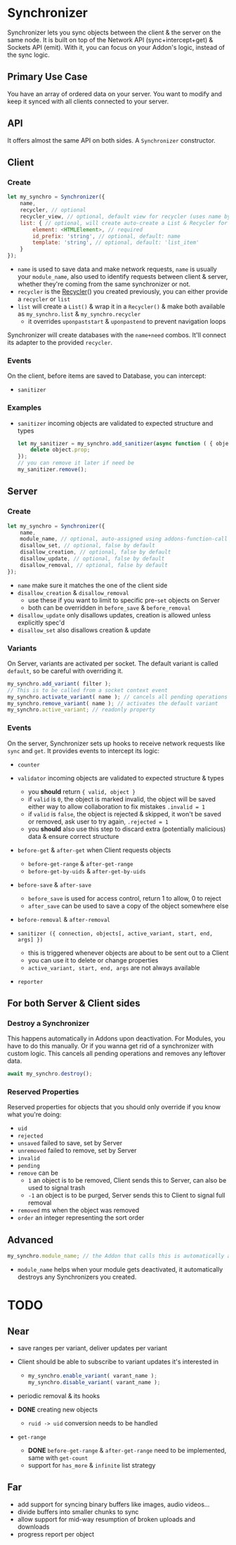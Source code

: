 # Synchronizer

Synchronizer lets you sync objects between the client & the server on the same node.
It is built on top of the Network API (sync+intercept+get) & Sockets API (emit). With it, you can focus on your Addon's logic, instead of the sync logic.

## Primary Use Case

You have an array of ordered data on your server. You want to modify and keep it synced with all clients connected to your server.

## API

It offers almost the same API on both sides. A `Synchronizer` constructor.

## Client

### Create

```js
let my_synchro = Synchronizer({
    name,
    recycler, // optional
    recycler_view, // optional, default view for recycler (uses name by default)
    list: { // optional, will create auto-create a List & Recycler for you
        element: <HTMLElement>, // required
        id_prefix: 'string', // optional, default: name
        template: 'string', // optional, default: 'list_item'
    }
});
```

* `name` is used to save data and make network requests, `name` is usually your `module_name`, also used to identify requests between client & server, whether they're coming from the same synchronizer or not.
* `recycler` is the [Recycler](./Recycler.md)() you created previously, you can either provide a `recycler` or `list`
* `list` will create a `List()` & wrap it in a `Recycler()` & make both available as `my_synchro.list` & `my_synchro.recycler`
  * it overrides `uponpaststart` & `uponpastend` to prevent navigation loops


Synchronizer will create databases with the `name+need` combos. It'll connect its adapter to the provided `recycler`.

### Events

On the client, before items are saved to Database, you can intercept:

* `sanitizer`

### Examples

* `sanitizer` incoming objects are validated to expected structure and types

	```js
	let my_sanitizer = my_synchro.add_sanitizer(async function ( { object } ) {
	    delete object.prop;
	});
	// you can remove it later if need be
	my_sanitizer.remove();
	```


## Server

### Create

```js
let my_synchro = Synchronizer({
    name,
    module_name, // optional, auto-assigned using addons-function-call
    disallow_set, // optional, false by default
    disallow_creation, // optional, false by default
    disallow_update, // optional, false by default
    disallow_removal, // optional, false by default
});
```

* `name` make sure it matches the one of the client side
* `disallow_creation` & `disallow_removal`
  * use these if you want to limit to specific pre-`set` objects on Server
  * both can be overridden in `before_save` & `before_removal`
* `disallow_update` only disallows updates, creation is allowed unless explicitly spec'd
* `disallow_set` also disallows creation & update


### Variants

On Server, variants are activated per socket. The default variant is called `default`, so be careful with overriding it.

```js
my_synchro.add_variant( filter );
// This is to be called from a socket context event
my_synchro.activate_variant( name ); // cancels all pending operations
my_synchro.remove_variant( name ); // activates the default variant
my_synchro.active_variant; // readonly property
```



### Events

On the server, Synchronizer sets up hooks to receive network requests like `sync` and `get`.
It provides events to intercept its logic:

* `counter`
* `validator` incoming objects are validated to expected structure & types
  * you **should** return `{ valid, object }`
  * if `valid` is `0`, the object is marked invalid, the object will be saved either way to allow collaboration to fix mistakes `.invalid = 1`
  * if `valid` is `false`, the object is rejected & skipped, it won't be saved or removed, ask user to try again, `.rejected = 1`
  * you **should** also use this step to discard extra (potentially malicious) data & ensure correct structure
  
* `before-get` & `after-get` when Client requests objects
  * `before-get-range` & `after-get-range`
  * `before-get-by-uids` & `after-get-by-uids`

* `before-save` & `after-save`
  * `before_save` is used for access control, return 1 to allow, 0 to reject
  * `after_save` can be used to save a copy of the object somewhere else
* `before-removal` & `after-removal`
* `sanitizer ({ connection, objects[, active_variant, start, end, args] })`
  * this is triggered whenever objects are about to be sent out to a Client
  * you can use it to delete or change properties
  * `active_variant, start, end, args` are not always available
  
* `reporter`


## For both Server & Client sides

### Destroy a Synchronizer

This happens automatically in Addons upon deactivation.
For Modules, you have to do this manually. Or if you wanna get rid of a synchronizer with custom logic.
This cancels all pending operations and removes any leftover data.

```js
await my_synchro.destroy();
```

### Reserved Properties

Reserved properties for objects that you should only override if you know what you're doing:

* `uid`
* `rejected`
* `unsaved` failed to save, set by Server
* `unremoved` failed to remove, set by Server
* `invalid`
* `pending`
* `remove` can be
	* `1` an object is to be removed, Client sends this to Server, can also be used to signal trash
	* `-1` an object is to be purged, Server sends this to Client to signal full removal
* `removed` ms when the object was removed
* `order` an integer representing the sort order

## Advanced

```js
my_synchro.module_name; // the Addon that calls this is automatically assigned here
```

* `module_name` helps when your module gets deactivated, it automatically destroys any Synchronizers you created.

# TODO

## Near

* save ranges per variant, deliver updates per variant

* Client should be able to subscribe to variant updates it's interested in

  * ```js
    my_synchro.enable_variant( varant_name );
    my_synchro.disable_variant( varant_name );
    ```

* periodic removal & its hooks

* **DONE** creating new objects

  * `ruid -> uid` conversion needs to be handled

* `get-range`

  * **DONE** `before-get-range` & `after-get-range` need to be implemented, same with `get-count`
  * support for `has_more` & `infinite` list strategy


## Far

* add support for syncing binary buffers like images, audio videos...
* divide buffers into smaller chunks to sync
* allow support for mid-way resumption of broken uploads and downloads
* progress report per object



















